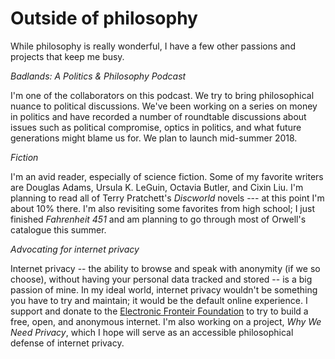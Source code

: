 Outside of philosophy
================================

While philosophy is really wonderful, I have a few other passions and projects that keep me busy. 

*Badlands: A Politics & Philosophy Podcast*

I'm one of the collaborators on this podcast. We try to bring philosophical nuance to political discussions. We've been working on a series on money in politics and have recorded a number of roundtable discussions about issues such as political compromise, optics in politics, and what future generations might blame us for. We plan to launch mid-summer 2018.

*Fiction*

I'm an avid reader, especially of science fiction. Some of my favorite writers are Douglas Adams, Ursula K. LeGuin, Octavia Butler, and Cixin Liu. I'm planning to read all of Terry Pratchett's *Discworld* novels --- at this point I'm about 10% there. I'm also revisiting some favorites from high school; I just finished *Fahrenheit 451* and am planning to go through most of Orwell's catalogue this summer.

*Advocating for internet privacy*

Internet privacy -- the ability to browse and speak with anonymity (if we so choose), without having your personal data tracked and stored -- is a big passion of mine. In my ideal world, internet privacy wouldn't be something you have to try and maintain; it would be the default online experience. I support and donate to the [Electronic Fronteir Foundation](https://eff.org) to try to build a free, open, and anonymous internet. I'm also working on a project, *Why We Need Privacy*, which I hope will serve as an accessible philosophical defense of internet privacy. 



